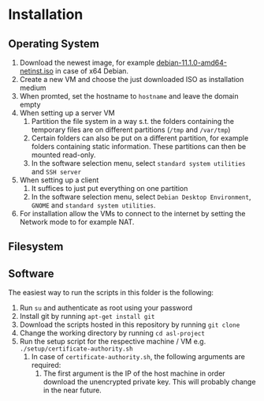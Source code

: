 # Installation

## Operating System

1. Download the newest image, for example [debian-11.1.0-amd64-netinst.iso](https://cdimage.debian.org/debian-cd/current/amd64/iso-cd/debian-11.1.0-amd64-netinst.iso) in case of x64 Debian.
2. Create a new VM and choose the just downloaded ISO as installation medium
3. When promted, set the hostname to `hostname` and leave the domain empty
4. When setting up a server VM
   1. Partition the file system in a way s.t. the folders containing the temporary files are on different partitions (`/tmp` and `/var/tmp`)
   2. Certain folders can also be put on a different partition, for example folders containing static information. These partitions can then be mounted read-only.
   3. In the software selection menu, select `standard system utilities` and `SSH server`
5. When setting up a client
   1. It suffices to just put everything on one partition
   2. In the software selection menu, select `Debian Desktop Environment`, `GNOME` and `standard system utilities`.
6. For installation allow the VMs to connect to the internet by setting the Network mode to for example NAT.

## Filesystem

## Software

The easiest way to run the scripts in this folder is the following:

1. Run `su` and authenticate as root using your password
2. Install git by running `apt-get install git`
3. Download the scripts hosted in this repository by running `git clone`
4. Change the working directory by running `cd asl-project`
5. Run the setup script for the respective machine / VM e.g. `./setup/certificate-authority.sh`
   1. In case of `certificate-authority.sh`, the following arguments are required:
      1. The first argument is the IP of the host machine in order download the unencrypted private key. This will probably change in the near future.
